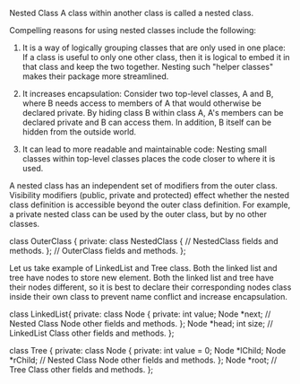 Nested Class
A class within another class is called a nested class.

Compelling reasons for using nested classes include the following:
1. It is a way of logically grouping classes that are only used in one place: If a class is useful to only one other class, then it is logical to embed it in that class and keep the two together. Nesting such "helper classes" makes their package more streamlined.

2. It increases encapsulation: Consider two top-level classes, A and B, where B needs access to members of A that would otherwise be declared private. By hiding class B within class A, A's members can be declared private and B can access them. In addition, B itself can be hidden from the outside world.

3. It can lead to more readable and maintainable code: Nesting small classes within top-level classes places the code closer to where it is used.

A nested class has an independent set of modifiers from the outer class. Visibility modifiers (public, private and protected) effect whether the nested class definition is accessible beyond the outer class definition. For example, a private nested class can be used by the outer class, but by no other classes.

class OuterClass
{
  private:
  class NestedClass
  {
  // NestedClass fields and methods.
  };
  // OuterClass fields and methods.
};

Let us take example of LinkedList and Tree class. Both the linked list and tree have nodes to store new element. Both the linked list and tree have their nodes different, so it is best to declare their corresponding nodes class inside their own class to prevent name conflict and increase encapsulation.

class LinkedList{
  private:
  class Node
  {
    private:
    int value;
    Node *next;
    // Nested Class Node other fields and methods.
  };
  Node *head;
  int size;
  // LinkedList Class other fields and methods.
};

class Tree
{
  private:
  class Node
  {
    private:
    int value = 0;
    Node *lChild;
    Node *rChild;
    // Nested Class Node other fields and methods.
  };
  Node *root;
  // Tree Class other fields and methods.
};
